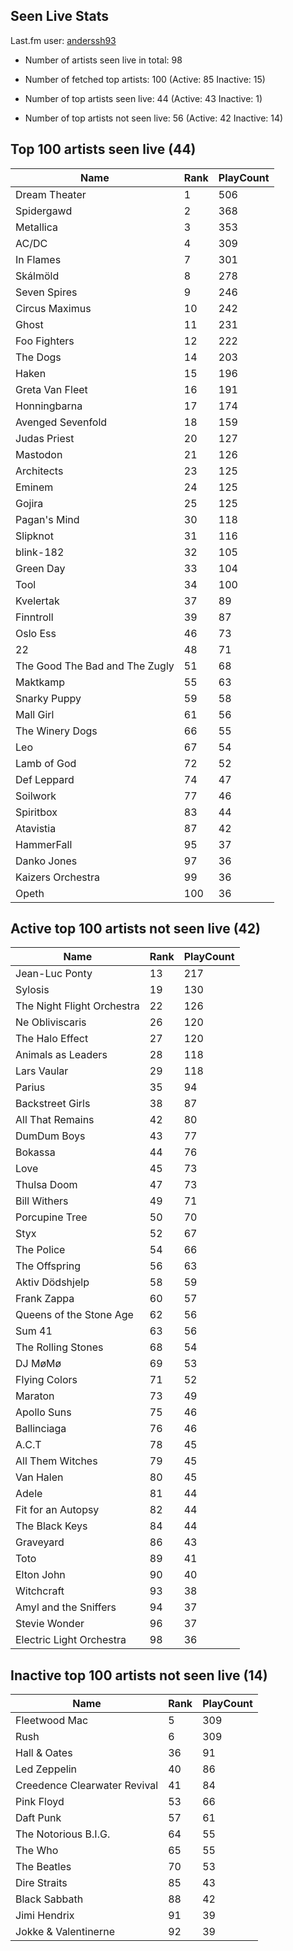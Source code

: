 ## Seen Live Stats

Last.fm user: [anderssh93](https://www.last.fm/user/anderssh93)

- Number of artists seen live in total: 98

- Number of fetched top artists: 100 (Active: 85 Inactive: 15)

- Number of top artists seen live: 44 (Active: 43 Inactive: 1)

- Number of top artists not seen live: 56 (Active: 42 Inactive: 14)

## Top 100 artists seen live (44)

Name                           | Rank | PlayCount
------------------------------ | ---- | ---------
Dream Theater                  | 1    | 506      
Spidergawd                     | 2    | 368      
Metallica                      | 3    | 353      
AC/DC                          | 4    | 309      
In Flames                      | 7    | 301      
Skálmöld                       | 8    | 278      
Seven Spires                   | 9    | 246      
Circus Maximus                 | 10   | 242      
Ghost                          | 11   | 231      
Foo Fighters                   | 12   | 222      
The Dogs                       | 14   | 203      
Haken                          | 15   | 196      
Greta Van Fleet                | 16   | 191      
Honningbarna                   | 17   | 174      
Avenged Sevenfold              | 18   | 159      
Judas Priest                   | 20   | 127      
Mastodon                       | 21   | 126      
Architects                     | 23   | 125      
Eminem                         | 24   | 125      
Gojira                         | 25   | 125      
Pagan's Mind                   | 30   | 118      
Slipknot                       | 31   | 116      
blink-182                      | 32   | 105      
Green Day                      | 33   | 104      
Tool                           | 34   | 100      
Kvelertak                      | 37   | 89       
Finntroll                      | 39   | 87       
Oslo Ess                       | 46   | 73       
22                             | 48   | 71       
The Good The Bad and The Zugly | 51   | 68       
Maktkamp                       | 55   | 63       
Snarky Puppy                   | 59   | 58       
Mall Girl                      | 61   | 56       
The Winery Dogs                | 66   | 55       
Leo                            | 67   | 54       
Lamb of God                    | 72   | 52       
Def Leppard                    | 74   | 47       
Soilwork                       | 77   | 46       
Spiritbox                      | 83   | 44       
Atavistia                      | 87   | 42       
HammerFall                     | 95   | 37       
Danko Jones                    | 97   | 36       
Kaizers Orchestra              | 99   | 36       
Opeth                          | 100  | 36       

## Active top 100 artists not seen live (42)

Name                       | Rank | PlayCount
-------------------------- | ---- | ---------
Jean-Luc Ponty             | 13   | 217      
Sylosis                    | 19   | 130      
The Night Flight Orchestra | 22   | 126      
Ne Obliviscaris            | 26   | 120      
The Halo Effect            | 27   | 120      
Animals as Leaders         | 28   | 118      
Lars Vaular                | 29   | 118      
Parius                     | 35   | 94       
Backstreet Girls           | 38   | 87       
All That Remains           | 42   | 80       
DumDum Boys                | 43   | 77       
Bokassa                    | 44   | 76       
Love                       | 45   | 73       
Thulsa Doom                | 47   | 73       
Bill Withers               | 49   | 71       
Porcupine Tree             | 50   | 70       
Styx                       | 52   | 67       
The Police                 | 54   | 66       
The Offspring              | 56   | 63       
Aktiv Dödshjelp            | 58   | 59       
Frank Zappa                | 60   | 57       
Queens of the Stone Age    | 62   | 56       
Sum 41                     | 63   | 56       
The Rolling Stones         | 68   | 54       
DJ MøMø                    | 69   | 53       
Flying Colors              | 71   | 52       
Maraton                    | 73   | 49       
Apollo Suns                | 75   | 46       
Ballinciaga                | 76   | 46       
A.C.T                      | 78   | 45       
All Them Witches           | 79   | 45       
Van Halen                  | 80   | 45       
Adele                      | 81   | 44       
Fit for an Autopsy         | 82   | 44       
The Black Keys             | 84   | 44       
Graveyard                  | 86   | 43       
Toto                       | 89   | 41       
Elton John                 | 90   | 40       
Witchcraft                 | 93   | 38       
Amyl and the Sniffers      | 94   | 37       
Stevie Wonder              | 96   | 37       
Electric Light Orchestra   | 98   | 36       

## Inactive top 100 artists not seen live (14)

Name                         | Rank | PlayCount
---------------------------- | ---- | ---------
Fleetwood Mac                | 5    | 309      
Rush                         | 6    | 309      
Hall & Oates                 | 36   | 91       
Led Zeppelin                 | 40   | 86       
Creedence Clearwater Revival | 41   | 84       
Pink Floyd                   | 53   | 66       
Daft Punk                    | 57   | 61       
The Notorious B.I.G.         | 64   | 55       
The Who                      | 65   | 55       
The Beatles                  | 70   | 53       
Dire Straits                 | 85   | 43       
Black Sabbath                | 88   | 42       
Jimi Hendrix                 | 91   | 39       
Jokke & Valentinerne         | 92   | 39       
